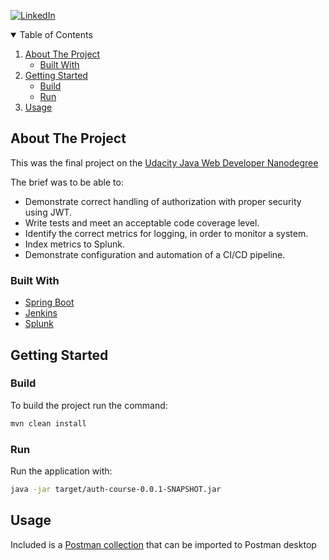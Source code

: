 [![LinkedIn][linkedin-shield]][linkedin-url]

<!-- TABLE OF CONTENTS -->
<details open="open">
  <summary>Table of Contents</summary>
  <ol>
    <li>
      <a href="#about-the-project">About The Project</a>
      <ul>
        <li><a href="#built-with">Built With</a></li>
      </ul>
    </li>
    <li>
      <a href="#getting-started">Getting Started</a>
      <ul>
        <li><a href="#build">Build</a></li>
        <li><a href="#run">Run</a></li>
      </ul>
    </li>
    <li><a href="#usage">Usage</a></li>
  </ol>
</details>



<!-- ABOUT THE PROJECT -->
## About The Project

This was the final project on the [Udacity Java Web Developer Nanodegree](https://www.udacity.com/course/java-developer-nanodegree--nd035)

The brief was to be able to:
- Demonstrate correct handling of authorization with proper security using JWT.
- Write tests and meet an acceptable code coverage level.
- Identify the correct metrics for logging, in order to monitor a system.
- Index metrics to Splunk.
- Demonstrate configuration and automation of a CI/CD pipeline.

### Built With

* [Spring Boot](https://spring.io/projects/spring-boot)
* [Jenkins](https://www.jenkins.io/)
* [Splunk](https://www.splunk.com/)


## Getting Started

### Build

To build the project run the command:
  ```sh
  mvn clean install
  ```

### Run

Run the application with:

  ```sh 
  java -jar target/auth-course-0.0.1-SNAPSHOT.jar
  ```
## Usage
Included is a [Postman collection](src/main/resources/ecommerce_app.postman_collection.json) that can be imported to Postman desktop


[linkedin-shield]: https://img.shields.io/badge/-LinkedIn-black.svg?style=for-the-badge&logo=linkedin&colorB=555
[linkedin-url]: https://www.linkedin.com/in/danrhjones/
